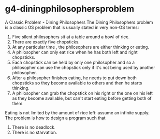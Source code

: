 g4-diningphilosophersproblem
============================
A Classic Problem - Dining Philosophers
The Dining Philosophers problem is a classic OS problem that is usually stated in very non-OS terms:
1.	Five silent philosophers sit at a table around a bowl of rice.
2.	There are exactly five chopsticks.
3.	At any particular time , the philosophers are either thinking or eating.
4.	A philosopher can only eat rice when he has both left and right chopsticks.
5.	Each chopstick can be held by only one philosopher and so a philosopher can use the chopstick only if it's not being 
    used by another philosopher.
6.	After a philosopher finishes eating, he needs to put down both chopsticks so they become available to others and 
    then he starts thinking.
7.	A philosopher can grab the chopstick on his right or the one on his left as they become available, but can't start 
    eating before getting both of them.

Eating is not limited by the amount of rice left: assume an infinite supply.
The problem is how to design a program such that
1.	There is no deadlock.
2.	There is no starvation.
